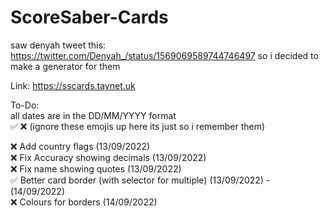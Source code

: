# ScoreSaber-Cards
saw denyah tweet this: https://twitter.com/Denyah_/status/1569069589744746497
so i decided to make a generator for them

Link: https://sscards.taynet.uk

To-Do:<br>
all dates are in the DD/MM/YYYY format<br>
:white_check_mark: :x: (ignore these emojis up here its just so i remember them)

:x: Add country flags (13/09/2022)<br>
:x: Fix Accuracy showing decimals (13/09/2022)<br>
:x: Fix name showing quotes (13/09/2022)<br>
:white_check_mark: Better card border (with selector for multiple) (13/09/2022) - (14/09/2022)<br>
:x: Colours for borders (14/09/2022)
